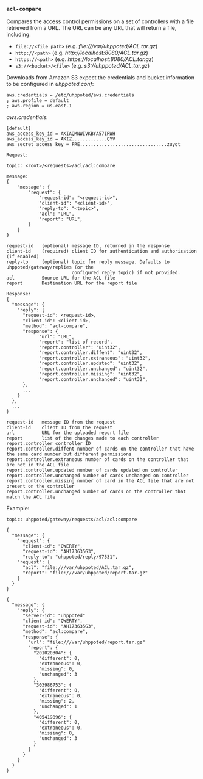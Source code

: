 ### `acl-compare`

Compares the access control permissions on a set of controllers with a file retrieved from a URL. The URL
can be any URL that will return a file, including:

- `file://<file path>` (e.g. _file:///var/uhppoted/ACL.tar.gz_)
- `http://<path>` (e.g. _http://localhost:8080/ACL.tar.gz_)
- `https://<path>` (e.g. _https://localhost:8080/ACL.tar.gz_)
- `s3://<bucket>/<file>` (e.g. _s3://uhppoted/ACL.tar.gz_)

Downloads from Amazon S3 expect the credentials and bucket information to be configured in _uhppoted.conf_:
```
aws.credentials = /etc/uhppoted/aws.credentials
; aws.profile = default
; aws.region = us-east-1
```

_aws.credentials_:
```
[default]
aws_access_key_id = AKIAQMNWIVKBYA57IRWH
aws_access_key_id = AKIZ.............QYV
aws_secret_access_key = FRE................................zuyqt

```


```
Request:

topic: <root>/<requests>/acl/acl:compare

message:
{
    "message": {
        "request": {
            "request-id": "<request-id>",
            "client-id": "<client-id>",
            "reply-to": "<topic>",
            "acl": "URL",
            "report": "URL",
        }
    }
}

request-id   (optional) message ID, returned in the response
client-id    (required) client ID for authentication and authorisation (if enabled)
reply-to     (optional) topic for reply message. Defaults to uhppoted/gateway/replies (or the
                        configured reply topic) if not provided.
acl          Source URL for the ACL file
report       Destination URL for the report file
```

```
Response:
{
  "message": {
    "reply": {
      "request-id": <request-id>,
      "client-id": <client-id>,
      "method": "acl-compare",
      "response": {
            "url": "URL",
            "report": "list of record",
            "report.controller": "uint32",
            "report.controller.diffent": "uint32",
            "report.controller.extraneous": "uint32",
            "report.controller.updated": "uint32",
            "report.controller.unchanged": "uint32",
            "report.controller.missing": "uint32",
            "report.controller.unchanged": "uint32",
      },
      ...
    }
  },
  ...
}

request-id   message ID from the request
client-id    client ID from the request
url          URL for the uploaded report file
report       list of the changes made to each controller
report.controller controller ID
report.controller.diffent number of cards on the controller that have the same card number but different permissions
report.controller.extraneous number of cards on the controller that are not in the ACL file
report.controller.updated number of cards updated on controller
report.controller.unchanged number of cards unchanged on controller
report.controller.missing number of card in the ACL file that are not present on the controller
report.controller.unchanged number of cards on the controller that match the ACL file
```


Example:
```
topic: uhppoted/gateway/requests/acl/acl:compare

{
  "message": {
    "request": {
      "client-id": "QWERTY",
      "request-id": "AH173635G3",
      "reply-to": "uhppoted/reply/97531",
    "request": {
      "acl": "file:///var/uhppoted/ACL.tar.gz",
      "report": "file:///var/uhppoted/report.tar.gz"
    }
  }
}

{
  "message": {
    "reply": {
      "server-id": "uhppoted"
      "client-id": "QWERTY",
      "request-id": "AH173635G3",
      "method": "acl:compare",
      "response": {
        "url": "file:///var/uhppoted/report.tar.gz"
        "report": {
          "201020304": {
            "different": 0,
            "extraneous": 0,
            "missing": 0,
            "unchanged": 3
          },
          "303986753": {
            "different": 0,
            "extraneous": 0,
            "missing": 2,
            "unchanged": 1
          },
          "405419896": {
            "different": 0,
            "extraneous": 0,
            "missing": 0,
            "unchanged": 3
          }
        }
      }
    }
  }
}
```
